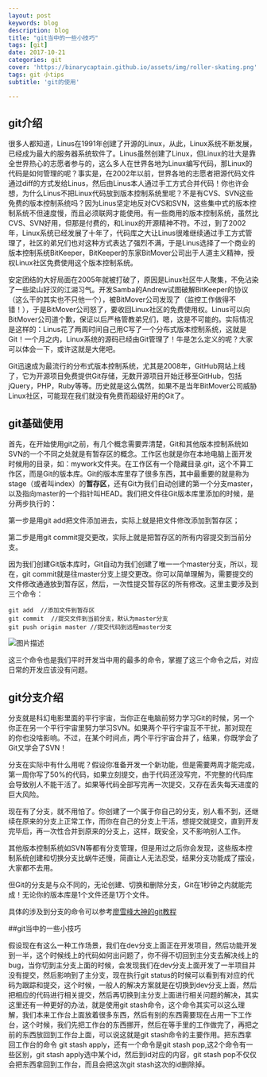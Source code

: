 ```yaml
---
layout: post
keywords: blog
description: blog
title: "git当中的一些小技巧"
tags: [git]
date: 2017-10-21
categories: git
cover: 'https://binarycaptain.github.io/assets/img/roller-skating.png'
tags: git 小tips
subtitle: 'git的使用'

---
```



## git介绍


很多人都知道，Linus在1991年创建了开源的Linux，从此，Linux系统不断发展，已经成为最大的服务器系统软件了。Linus虽然创建了Linux，但Linux的壮大是靠全世界热心的志愿者参与的，这么多人在世界各地为Linux编写代码，那Linux的代码是如何管理的呢？事实是，在2002年以前，世界各地的志愿者把源代码文件通过diff的方式发给Linus，然后由Linus本人通过手工方式合并代码！你也许会想，为什么Linus不把Linux代码放到版本控制系统里呢？不是有CVS、SVN这些免费的版本控制系统吗？因为Linus坚定地反对CVS和SVN，这些集中式的版本控制系统不但速度慢，而且必须联网才能使用。有一些商用的版本控制系统，虽然比CVS、SVN好用，但那是付费的，和Linux的开源精神不符。不过，到了2002年，Linux系统已经发展了十年了，代码库之大让Linus很难继续通过手工方式管理了，社区的弟兄们也对这种方式表达了强烈不满，于是Linus选择了一个商业的版本控制系统BitKeeper，BitKeeper的东家BitMover公司出于人道主义精神，授权Linux社区免费使用这个版本控制系统。

安定团结的大好局面在2005年就被打破了，原因是Linux社区牛人聚集，不免沾染了一些梁山好汉的江湖习气。开发Samba的Andrew试图破解BitKeeper的协议（这么干的其实也不只他一个），被BitMover公司发现了（监控工作做得不错！），于是BitMover公司怒了，要收回Linux社区的免费使用权。Linus可以向BitMover公司道个歉，保证以后严格管教弟兄们，嗯，这是不可能的。实际情况是这样的：Linus花了两周时间自己用C写了一个分布式版本控制系统，这就是Git！一个月之内，Linux系统的源码已经由Git管理了！牛是怎么定义的呢？大家可以体会一下，或许这就是大佬吧。

Git迅速成为最流行的分布式版本控制系统，尤其是2008年，GitHub网站上线了，它为开源项目免费提供Git存储，无数开源项目开始迁移至GitHub，包括jQuery，PHP，Ruby等等。历史就是这么偶然，如果不是当年BitMover公司威胁Linux社区，可能现在我们就没有免费而超级好用的Git了。

## git基础使用


首先，在开始使用git之前，有几个概念需要弄清楚，Git和其他版本控制系统如SVN的一个不同之处就是有暂存区的概念。工作区也就是你在本地电脑上面开发时候用的目录，如：mywork文件夹。在工作区有一个隐藏目录.git，这个不算工作区，而是Git的版本库。Git的版本库里存了很多东西，其中最重要的就是称为stage（或者叫index）的**暂存区**，还有Git为我们自动创建的第一个分支master，以及指向master的一个指针叫HEAD。我们把文件往Git版本库里添加的时候，是分两步执行的：

第一步是用git add把文件添加进去，实际上就是把文件修改添加到暂存区；

第二步是用git commit提交更改，实际上就是把暂存区的所有内容提交到当前分支。

因为我们创建Git版本库时，Git自动为我们创建了唯一一个master分支，所以，现在，git commit就是往master分支上提交更改。你可以简单理解为，需要提交的文件修改通通放到暂存区，然后，一次性提交暂存区的所有修改。这里主要涉及到三个命令：

```
git add  //添加文件到暂存区
git commit  //提交文件到当前分支，默认为master分支
git push origin master //提交代码到远程master分支

```
![图片描述](https://binarycaptain.github.io/assets/img/git-1.jpg)

这三个命令也是我们平时开发当中用的最多的命令，掌握了这三个命令之后，对应日常的开发应该没有问题。




## git分支介绍

分支就是科幻电影里面的平行宇宙，当你正在电脑前努力学习Git的时候，另一个你正在另一个平行宇宙里努力学习SVN。如果两个平行宇宙互不干扰，那对现在的你也没啥影响。不过，在某个时间点，两个平行宇宙合并了，结果，你既学会了Git又学会了SVN！

分支在实际中有什么用呢？假设你准备开发一个新功能，但是需要两周才能完成，第一周你写了50%的代码，如果立刻提交，由于代码还没写完，不完整的代码库会导致别人不能干活了。如果等代码全部写完再一次提交，又存在丢失每天进度的巨大风险。

现在有了分支，就不用怕了。你创建了一个属于你自己的分支，别人看不到，还继续在原来的分支上正常工作，而你在自己的分支上干活，想提交就提交，直到开发完毕后，再一次性合并到原来的分支上，这样，既安全，又不影响别人工作。

其他版本控制系统如SVN等都有分支管理，但是用过之后你会发现，这些版本控制系统创建和切换分支比蜗牛还慢，简直让人无法忍受，结果分支功能成了摆设，大家都不去用。

但Git的分支是与众不同的，无论创建、切换和删除分支，Git在1秒钟之内就能完成！无论你的版本库是1个文件还是1万个文件。

具体的涉及到分支的命令可以参考[廖雪峰大神的git教程](https://www.liaoxuefeng.com/wiki/0013739516305929606dd18361248578c67b8067c8c017b000)


##git当中的一些小技巧

假设现在有这么一种工作场景，我们在dev分支上面正在开发项目，然后功能开发到一半，这个时候线上的代码如何出问题了，你不得不切回到主分支去解决线上的bug，当你切到主分支上面的时候，会发现我们在dev分支上面开发了一半项目并没有提交，然后影响到了主分支，现在执行git status的时候可以看到有对应的代码为跟踪和提交，这个时候，一般人的解决方案就是在切换到dev分支上面，然后把相应的代码进行相关提交，然后再切换到主分支上面进行相关问题的解决，其实这里还有一种更好的办法，就是使用git stash命令，这个命令其实可以这么理解，我们本来工作台上面放着很多东西，然后有别的东西需要现在占用一下工作台，这个时候，我们先把工作台的东西挪开，然后在等手里的工作做完了，再把之前的东西放回到工作台上面，可以说这就是git stash命令的主要作用。把东西拿回工作台的命令 git stash apply，还有一个命令是git stash               pop,这2个命令有一些区别，git stash apply选中某个id，然后到id对应的内容，git stash pop不仅仅会把东西拿回到工作台，而且会把这次git stash这次的id删除掉。